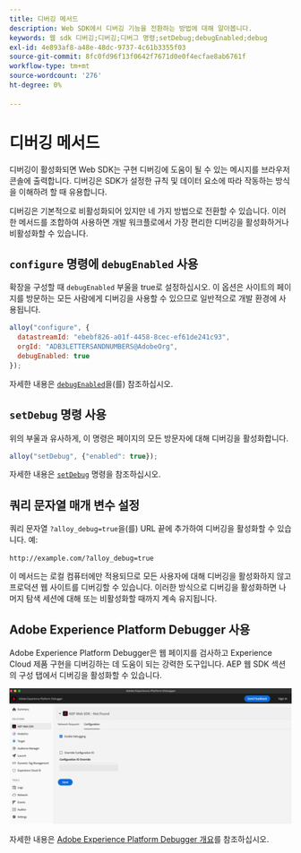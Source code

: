 ```yaml
---
title: 디버깅 메서드
description: Web SDK에서 디버깅 기능을 전환하는 방법에 대해 알아봅니다.
keywords: 웹 sdk 디버깅;디버깅;디버그 명령;setDebug;debugEnabled;debug
exl-id: 4e893af8-a48e-48dc-9737-4c61b3355f03
source-git-commit: 8fc0fd96f13f0642f7671d0e0f4ecfae8ab6761f
workflow-type: tm+mt
source-wordcount: '276'
ht-degree: 0%

---
```


# 디버깅 메서드

디버깅이 활성화되면 Web SDK는 구현 디버깅에 도움이 될 수 있는 메시지를 브라우저 콘솔에 출력합니다. 디버깅은 SDK가 설정한 규칙 및 데이터 요소에 따라 작동하는 방식을 이해하려 할 때 유용합니다.

디버깅은 기본적으로 비활성화되어 있지만 네 가지 방법으로 전환할 수 있습니다. 이러한 메서드를 조합하여 사용하면 개발 워크플로에서 가장 편리한 디버깅을 활성화하거나 비활성화할 수 있습니다.

## `configure` 명령에 `debugEnabled` 사용

확장을 구성할 때 `debugEnabled` 부울을 true로 설정하십시오. 이 옵션은 사이트의 페이지를 방문하는 모든 사람에게 디버깅을 사용할 수 있으므로 일반적으로 개발 환경에 사용됩니다.

```js
alloy("configure", {
  datastreamId: "ebebf826-a01f-4458-8cec-ef61de241c93",
  orgId: "ADB3LETTERSANDNUMBERS@AdobeOrg",
  debugEnabled: true
});
```

자세한 내용은 [`debugEnabled`](../commands/configure/debugenabled.md)을(를) 참조하십시오.

## `setDebug` 명령 사용

위의 부울과 유사하게, 이 명령은 페이지의 모든 방문자에 대해 디버깅을 활성화합니다.

```js
alloy("setDebug", {"enabled": true});
```

자세한 내용은 [`setDebug`](../commands/setdebug.md) 명령을 참조하십시오.

## 쿼리 문자열 매개 변수 설정

쿼리 문자열 `?alloy_debug=true`을(를) URL 끝에 추가하여 디버깅을 활성화할 수 있습니다. 예:

`http://example.com/?alloy_debug=true`

이 메서드는 로컬 컴퓨터에만 적용되므로 모든 사용자에 대해 디버깅을 활성화하지 않고 프로덕션 웹 사이트를 디버깅할 수 있습니다. 이러한 방식으로 디버깅을 활성화하면 나머지 탐색 세션에 대해 또는 비활성화할 때까지 계속 유지됩니다.

## Adobe Experience Platform Debugger 사용

Adobe Experience Platform Debugger은 웹 페이지를 검사하고 Experience Cloud 제품 구현을 디버깅하는 데 도움이 되는 강력한 도구입니다. AEP 웹 SDK 섹션의 구성 탭에서 디버깅을 활성화할 수 있습니다.

![디버거 사용](../assets/enable-debugging.png)

자세한 내용은 [Adobe Experience Platform Debugger 개요](/help/debugger/home.md)를 참조하십시오.
